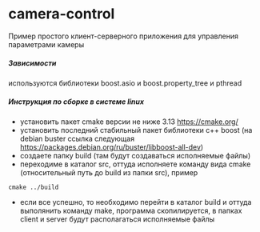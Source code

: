 # camera-control
Пример простого клиент-серверного приложения для управления параметрами камеры

##### Зависимости
используются библиотеки boost.asio и boost.property_tree и pthread

##### Инструкция по сборке в системе linux
- установить пакет cmake версии не ниже 3.13 https://cmake.org/
- установить последний стабильный пакет библиотеки с++ boost (на debian buster ссылка следующая https://packages.debian.org/ru/buster/libboost-all-dev)
- создаете папку build (там будут создаваться исполняемые файлы)
- переходиме в каталог src, оттуда исполняете команду вида cmake (относительный путь до build из папки src), пример 
```
cmake ../build
```
- если все успешно, то необходимо перейти в каталог build и оттуда выполянить команду make, программа скопилируется, в папках client и server будут располагаться исполняемые файлы
